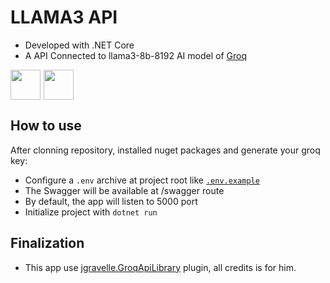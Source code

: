 # LLAMA3 API

- Developed with .NET Core
- A API Connected to llama3-8b-8192 AI model of [Groq](https://groq.com)

<div style="display: flex; gap: 5px">
<img src="https://cdn.jsdelivr.net/gh/devicons/devicon@latest/icons/dotnetcore/dotnetcore-original.svg" width="48px"/>          
<img src="https://cdn.jsdelivr.net/gh/devicons/devicon@latest/icons/csharp/csharp-original.svg" width="48px"/>
</div>

## How to use
After clonning repository, installed nuget packages and generate your groq key:
- Configure a `.env` archive at project root like [`.env.example`](./.env.example)
- The Swagger will be available at /swagger route
- By default, the app will listen to 5000 port
- Initialize project with `dotnet run`

## Finalization
- This app use  [jgravelle.GroqApiLibrary](https://github.com/jgravelle/GroqApiLibrary) plugin, all credits is for him.